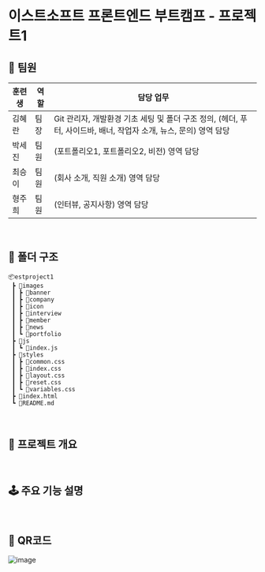 # 이스트소프트 프론트엔드 부트캠프 - 프로젝트1

## 🌟 팀원
| 훈련생  | 역할 | 담당 업무 |
|--------|--------|--------|
| 김혜란  | 팀장 | Git 관리자, 개발환경 기초 세팅 및 폴더 구조 정의, (헤더, 푸터, 사이드바, 배너, 작업자 소개, 뉴스, 문의) 영역 담당  |
| 박세진  | 팀원 | (포트폴리오1, 포트폴리오2, 비전) 영역 담당 |
| 최승이  | 팀원 | (회사 소개, 직원 소개) 영역 담당 |
| 형주희  | 팀원 | (인터뷰, 공지사항) 영역 담당 |
<br/>

## 📁 폴더 구조

```
📦estproject1
 ┣ 📂images
 ┃ ┣ 📂banner
 ┃ ┣ 📂company
 ┃ ┣ 📂icon
 ┃ ┣ 📂interview
 ┃ ┣ 📂member
 ┃ ┣ 📂news
 ┃ ┗ 📂portfolio
 ┣ 📂js
 ┃ ┗ 📜index.js
 ┣ 📂styles
 ┃ ┣ 📜common.css
 ┃ ┣ 📜index.css
 ┃ ┣ 📜layout.css
 ┃ ┣ 📜reset.css
 ┃ ┗ 📜variables.css
 ┣ 📜index.html
 ┗ 📜README.md
```
<br/>

## 📒 프로젝트 개요
<br/>

## 🕹️ 주요 기능 설명
<br/>

## 📱 QR코드
![image](https://github.com/user-attachments/assets/afdae05f-f527-4886-a55c-539ce4d9ed4b)
